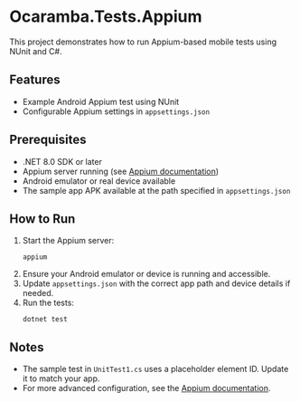 # Ocaramba.Tests.Appium

This project demonstrates how to run Appium-based mobile tests using NUnit and C#.

## Features

- Example Android Appium test using NUnit
- Configurable Appium settings in `appsettings.json`

## Prerequisites

- .NET 8.0 SDK or later
- Appium server running (see [Appium documentation](https://appium.io/))
- Android emulator or real device available
- The sample app APK available at the path specified in `appsettings.json`

## How to Run

1. Start the Appium server:
   ```pwsh
   appium
   ```
2. Ensure your Android emulator or device is running and accessible.
3. Update `appsettings.json` with the correct app path and device details if needed.
4. Run the tests:
   ```pwsh
   dotnet test
   ```

## Notes

- The sample test in `UnitTest1.cs` uses a placeholder element ID. Update it to match your app.
- For more advanced configuration, see the [Appium documentation](https://appium.io/docs/en/about-appium/intro/).
